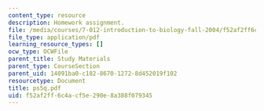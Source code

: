 ```yaml
---
content_type: resource
description: Homework assignment.
file: /media/courses/7-012-introduction-to-biology-fall-2004/f52af2ff6c4acf5e290e8a388f079345_ps5q.pdf
file_type: application/pdf
learning_resource_types: []
ocw_type: OCWFile
parent_title: Study Materials
parent_type: CourseSection
parent_uid: 14091ba0-c182-8670-1272-8d452019f102
resourcetype: Document
title: ps5q.pdf
uid: f52af2ff-6c4a-cf5e-290e-8a388f079345
---
```


